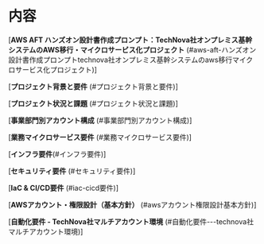 # 内容

[**AWS AFT
ハンズオン設計書作成プロンプト：TechNova社オンプレミス基幹システムのAWS移行・マイクロサービス化プロジェクト**
(#aws-aft-ハンズオン設計書作成プロンプトtechnova社オンプレミス基幹システムのaws移行マイクロサービス化プロジェクト)]

[**プロジェクト背景と要件**
(#プロジェクト背景と要件)]

[**プロジェクト状況と課題**
(#プロジェクト状況と課題)]

[**事業部門別アカウント構成**
(#事業部門別アカウント構成)]

[**業務マイクロサービス要件**
(#業務マイクロサービス要件)]

[**インフラ要件**(#インフラ要件)]

[**セキュリティ要件** (#セキュリティ要件)]

[**IaC & CI/CD要件** (#iac-cicd要件)]

[**AWSアカウント・権限設計（基本方針）**
(#awsアカウント権限設計基本方針)]

[**自動化要件 - TechNova社マルチアカウント環境**
(#自動化要件---technova社マルチアカウント環境)]
